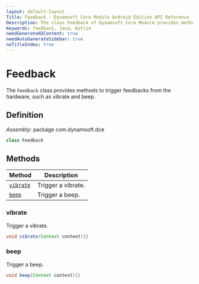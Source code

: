 ```yaml
---
layout: default-layout
Title: Feedback - Dynamsoft Core Module Android Edition API Reference
Description: The class Feedback of Dynamsoft Core Module provides methods to trigger feedbacks from the hardware, such as vibrate and beep.
Keywords: feedback, Java, Kotlin
needGenerateH3Content: true
needAutoGenerateSidebar: true
noTitleIndex: true
---
```


# Feedback

The `Feedback` class provides methods to trigger feedbacks from the hardware, such as vibrate and beep.

## Definition

*Assembly:* package com.dynamsoft.dce

```java
class Feedback
```

## Methods

| Method | Description |
|------- |-------------|
| [`vibrate`](#vibrate) | Trigger a vibrate. |
| [`beep`](#beep) | Trigger a beep. |

### vibrate

Trigger a vibrate.

```java
void vibrate(Context context){}
```

### beep

Trigger a beep.

```java
void beep(Context context){}
```
